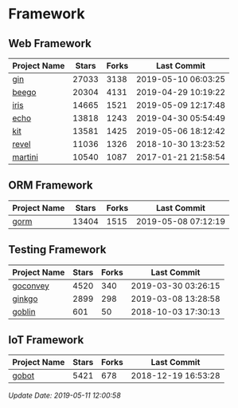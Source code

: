# Framework

## Web Framework

| Project Name | Stars | Forks | Last Commit |
| ------------ | ----- | ----- | ----------- |
| [gin](https://github.com/gin-gonic/gin) | 27033 | 3138 | 2019-05-10 06:03:25 |
| [beego](https://github.com/astaxie/beego) | 20304 | 4131 | 2019-04-29 10:19:22 |
| [iris](https://github.com/kataras/iris) | 14665 | 1521 | 2019-05-09 12:17:48 |
| [echo](https://github.com/labstack/echo) | 13818 | 1243 | 2019-04-30 05:54:49 |
| [kit](https://github.com/go-kit/kit) | 13581 | 1425 | 2019-05-06 18:12:42 |
| [revel](https://github.com/revel/revel) | 11036 | 1326 | 2018-10-30 13:23:52 |
| [martini](https://github.com/go-martini/martini) | 10540 | 1087 | 2017-01-21 21:58:54 |

## ORM Framework

| Project Name | Stars | Forks | Last Commit |
| ------------ | ----- | ----- | ----------- |
| [gorm](https://github.com/jinzhu/gorm) | 13404 | 1515 | 2019-05-08 07:12:19 |

## Testing Framework

| Project Name | Stars | Forks | Last Commit |
| ------------ | ----- | ----- | ----------- |
| [goconvey](https://github.com/smartystreets/goconvey) | 4520 | 340 | 2019-03-30 03:26:15 |
| [ginkgo](https://github.com/onsi/ginkgo) | 2899 | 298 | 2019-03-08 13:28:58 |
| [goblin](https://github.com/franela/goblin) | 601 | 50 | 2018-10-03 17:30:13 |

## IoT Framework

| Project Name | Stars | Forks | Last Commit |
| ------------ | ----- | ----- | ----------- |
| [gobot](https://github.com/hybridgroup/gobot) | 5421 | 678 | 2018-12-19 16:53:28 |

*Update Date: 2019-05-11 12:00:58*